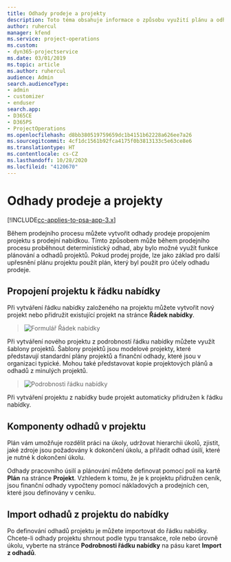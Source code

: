 ```yaml
---
title: Odhady prodeje a projekty
description: Toto téma obsahuje informace o způsobu využití plánu a odhadů v prodejním procesu.
author: ruhercul
manager: kfend
ms.service: project-operations
ms.custom:
- dyn365-projectservice
ms.date: 03/01/2019
ms.topic: article
ms.author: ruhercul
audience: Admin
search.audienceType:
- admin
- customizer
- enduser
search.app:
- D365CE
- D365PS
- ProjectOperations
ms.openlocfilehash: d8bb380519759659dc1b4151b62228a626ee7a26
ms.sourcegitcommit: 4cf1dc1561b92fca4175f0b3813133c5e63ce8e6
ms.translationtype: HT
ms.contentlocale: cs-CZ
ms.lasthandoff: 10/28/2020
ms.locfileid: "4120670"
---
```

# <a name="sales-estimates-and-projects"></a>Odhady prodeje a projekty

[!INCLUDE[cc-applies-to-psa-app-3.x](../includes/cc-applies-to-psa-app-3x.md)]

Během prodejního procesu můžete vytvořit odhady prodeje propojením projektu s prodejní nabídkou. Tímto způsobem může během prodejního procesu proběhnout deterministický odhad, aby bylo možné využít funkce plánování a odhadů projektů. Pokud prodej projde, lze jako základ pro další upřesnění plánu projektu použít plán, který byl použit pro účely odhadu prodeje.

## <a name="linking-a-project-to-a-quote-line"></a>Propojení projektu k řádku nabídky

Při vytváření řádku nabídky založeného na projektu můžete vytvořit nový projekt nebo přidružit existující projekt na stránce **Řádek nabídky**. 

> ![Formulář Řádek nabídky](media/project-8.png)
 
Při vytváření nového projektu z podrobností řádku nabídky můžete využít šablony projektů. Šablony projektů jsou modelové projekty, které představují standardní plány projektů a finanční odhady, které jsou v organizaci typické. Mohou také představovat kopie projektových plánů a odhadů z minulých projektů.

> ![Podrobnosti řádku nabídky](media/project-9.png)
  
Při vytváření projektu z nabídky bude projekt automaticky přidružen k řádku nabídky.

## <a name="components-of-estimates-in-a-project"></a>Komponenty odhadů v projektu

Plán vám umožňuje rozdělit práci na úkoly, udržovat hierarchii úkolů, zjistit, jaké zdroje jsou požadovány k dokončení úkolu, a přiřadit odhad úsilí, které je nutné k dokončení úkolu.

Odhady pracovního úsilí a plánování můžete definovat pomocí polí na kartě **Plán** na stránce **Projekt**. Vzhledem k tomu, že je k projektu přidružen ceník, jsou finanční odhady vypočteny pomocí nákladových a prodejních cen, které jsou definovány v ceníku.

## <a name="importing-estimates-from-a-project-into-a-quote"></a>Import odhadů z projektu do nabídky

Po definování odhadů projektu je můžete importovat do řádku nabídky. Chcete-li odhady projektu shrnout podle typu transakce, role nebo úrovně úkolu, vyberte na stránce **Podrobnosti řádku nabídky** na pásu karet **Import z odhadů**.
